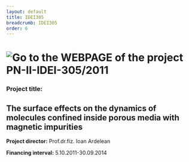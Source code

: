 ```yaml
---
layout: default
title: IDEI305
breadcrumb: IDEI305
order: 6
---
```


![Go to the WEBPAGE of the project PN-II-IDEI-305/2011](http://idei305.weebly.com)
============

### Project title:  

The surface effects on the dynamics of molecules confined inside porous media with magnetic impurities 
---

**Project director:** Prof.dr.fiz. Ioan Ardelean

**Financing interval:** 5.10.2011-30.09.2014
